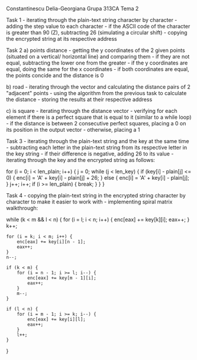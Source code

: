 Constantinescu Delia-Georgiana
Grupa 313CA
Tema 2

Task 1
    - iterating through the plain-text string character by character
    - adding the step value to each character
    - if the ASCII code of the character is greater than 90 (Z),
subtracting 26 (simulating a circular shift)
    - copying the encrypted string at its respective address

Task 2
 a) points distance
    - getting the y coordinates of the 2 given points (situated on a
    vertical/ horizontal line) and comparing them
    - if they are not equal, subtracting the lower one from the greater
    - if the y coordinates are equal, doing the same for the x coordinates
    - if both coordinates are equal, the points concide and the distance
    is 0

 b) road
    - iterating through the vector and calculating the distance pairs
    of 2 "adjacent" points
    - using the algorithm from the previous task to calculate the distance
    - storing the results at their respective address

 c) is square
    - iterating through the distance vector
    - verifying for each element if there is a perfect square that is
    equal to it (similar to a while loop)
    - if the distance is between 2 consecutive perfect squares, placing
    a 0 on its position in the output vector
    - otherwise, placing a 1

Task 3
    - iterating through the plain-text string and the key at the same time
    - subtracting each letter in the plain-text string from its respective letter
    in the key string
    - if their difference is negative, adding 26 to its value
    - iterating through the key and the encrypted string as follows:

for (i = 0; i < len_plain; i++) {
    j = 0;
    while (j < len_key) {
        if (key[i] - plain[j] <= 0) {
            enc[i] = 'A' + key[i] - plain[j] + 26;
        } else {
             enc[i] = 'A' + key[i] - plain[j];
        }
        j++;
        i++;
        if (i >= len_plain) {
            break;
        }
    }
}

Task 4
    - copying the plain-text string in the encrypted string character by
    character to make it easier to work with
    - implementing spiral matrix walkthrough:

while (k < m && l < n) {
    for (i = l; i < n; i++) {
        enc[eax] += key[k][i];
        eax++;
    }
    k++;

    for (i = k; i < m; i++) {
        enc[eax] += key[i][n - 1];
        eax++;
    }
    n--;

    if (k < m) {
        for (i = n - 1; i >= l; i--) {
            enc[eax] += key[m - 1][i];
            eax++;
        }
        m--;
    }

    if (l < n) {
        for (i = m - 1; i >= k; i--) {
            enc[eax] += key[i][l];
            eax++;
        }
        l++;
    }
}